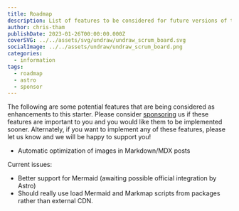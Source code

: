```yaml
---
title: Roadmap
description: List of features to be considered for future versions of this starter.
author: chris-tham
publishDate: 2023-01-26T00:00:00.000Z
coverSVG: ../../assets/svg/undraw/undraw_scrum_board.svg
socialImage: ../../assets/undraw/undraw_scrum_board.png
categories:
  - information
tags:
  - roadmap
  - astro
  - sponsor
---
```


The following are some potential features that are being considered as enhancements to this starter. Please consider [sponsoring](https://github.com/sponsors/hellotham) us if these features are important to you and you would like them to be implemented sooner. Alternately, if you want to implement any of these features, please let us know and we will be happy to support you!

- Automatic optimization of images in Markdown/MDX posts

Current issues:

- Better support for Mermaid (awaiting possible official integration by Astro)
- Should really use load Mermaid and Markmap scripts from packages rather than external CDN.
